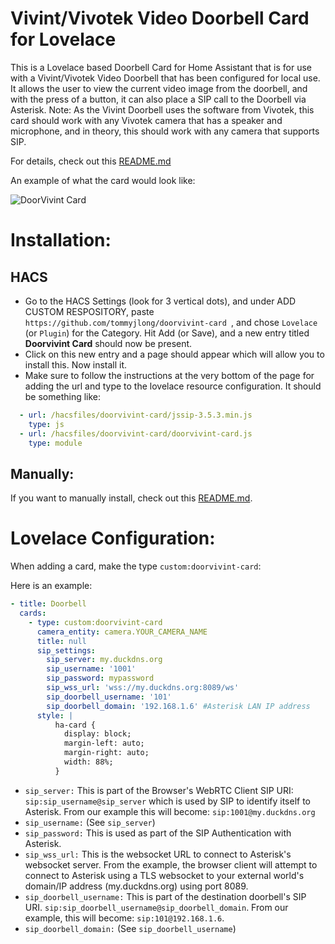 # Vivint/Vivotek Video Doorbell Card for Lovelace

This is a Lovelace based Doorbell Card for Home Assistant that is for use with a Vivint/Vivotek Video Doorbell that has been configured for local use. It allows the user to view the current video image from the doorbell, and with the press of a button, it can also place a SIP call to the Doorbell via Asterisk.  Note: As the Vivint Doorbell uses the software from Vivotek, this card should work with any Vivotek camera that has a speaker and microphone, and in theory, this should work with any camera that supports SIP.

For details, check out this [README.md](https://github.com/tommyjlong/doorvivint-card/blob/master/README.md)

An example of what the card would look like:


![DoorVivint Card](https://github.com/tommyjlong/doorvivint-card/blob/master/DoorVivint-Card.jpg?raw=true)


# Installation:
## HACS

- Go to the HACS Settings (look for 3 vertical dots), and under ADD CUSTOM RESPOSITORY, paste ```https://github.com/tommyjlong/doorvivint-card ```, and chose ```Lovelace``` (or ```Plugin```) for the Category.  Hit Add (or Save), and a new entry titled **Doorvivint Card** should now be present.  
- Click on this new entry and a page should appear which will allow you to install this.  Now install it.
- Make sure to follow the instructions at the very bottom of the page for adding the url and type to the lovelace resource configuration.  It should be something like:
```yaml
  - url: /hacsfiles/doorvivint-card/jssip-3.5.3.min.js
    type: js
  - url: /hacsfiles/doorvivint-card/doorvivint-card.js
    type: module
```


## Manually: 
If you want to manually install, check out this [README.md](https://github.com/tommyjlong/doorvivint-card/blob/master/README.md).

# Lovelace Configuration:

When adding a card, make the type `custom:doorvivint-card`:

Here is an example:
```yaml
- title: Doorbell
  cards:
    - type: custom:doorvivint-card
      camera_entity: camera.YOUR_CAMERA_NAME
      title: null
      sip_settings:
        sip_server: my.duckdns.org 
        sip_username: '1001'
        sip_password: mypassword 
        sip_wss_url: 'wss://my.duckdns.org:8089/ws'
        sip_doorbell_username: '101'
        sip_doorbell_domain: '192.168.1.6' #Asterisk LAN IP address
      style: |
          ha-card {
            display: block;
            margin-left: auto;
            margin-right: auto;
            width: 88%;
          }

```
- ```sip_server:``` This is part of the Browser's WebRTC Client SIP URI:  ```sip:sip_username@sip_server``` which is used by SIP to identify itself to Asterisk.  From our example this will become: ```sip:1001@my.duckdns.org```
- ```sip_username:```  (See ```sip_server```)
- ```sip_password:``` This is used as part of the SIP Authentication with Asterisk.
- ```sip_wss_url:``` This is the websocket URL to connect to Asterisk's websocket server. From the example, the browser client will attempt to connect to Asterisk using a TLS websocket to your external world's domain/IP address (my.duckdns.org) using port 8089.
- ```sip_doorbell_username:``` This is part of the destination doorbell's SIP URI. ```sip:sip_doorbell_username@sip_doorbell_domain```.  From our example, this will become: ```sip:101@192.168.1.6```.
- ```sip_doorbell_domain:```  (See ```sip_doorbell_username```)




